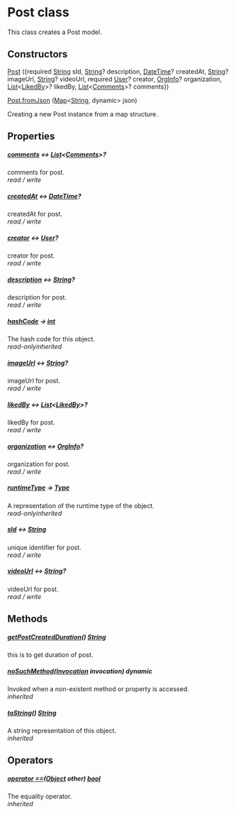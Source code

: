 


# Post class









<p>This class creates a Post model.</p>




## Constructors

[Post](../models_post_post_model/Post/Post.md) (\{required [String](https://api.flutter.dev/flutter/dart-core/String-class.html) sId, [String](https://api.flutter.dev/flutter/dart-core/String-class.html)? description, [DateTime](https://api.flutter.dev/flutter/dart-core/DateTime-class.html)? createdAt, [String](https://api.flutter.dev/flutter/dart-core/String-class.html)? imageUrl, [String](https://api.flutter.dev/flutter/dart-core/String-class.html)? videoUrl, required [User](../models_user_user_info/User-class.md)? creator, [OrgInfo](../models_organization_org_info/OrgInfo-class.md)? organization, [List](https://api.flutter.dev/flutter/dart-core/List-class.html)&lt;[LikedBy](../models_post_post_model/LikedBy-class.md)>? likedBy, [List](https://api.flutter.dev/flutter/dart-core/List-class.html)&lt;[Comments](../models_post_post_model/Comments-class.md)>? comments})

   

[Post.fromJson](../models_post_post_model/Post/Post.fromJson.md) ([Map](https://api.flutter.dev/flutter/dart-core/Map-class.html)&lt;[String](https://api.flutter.dev/flutter/dart-core/String-class.html), dynamic> json)

Creating a new Post instance from a map structure.   


## Properties

##### [comments](../models_post_post_model/Post/comments.md) &#8596; [List](https://api.flutter.dev/flutter/dart-core/List-class.html)&lt;[Comments](../models_post_post_model/Comments-class.md)>?



comments for post.  
_<span class="feature">read / write</span>_



##### [createdAt](../models_post_post_model/Post/createdAt.md) &#8596; [DateTime](https://api.flutter.dev/flutter/dart-core/DateTime-class.html)?



createdAt for post.  
_<span class="feature">read / write</span>_



##### [creator](../models_post_post_model/Post/creator.md) &#8596; [User](../models_user_user_info/User-class.md)?



creator for post.  
_<span class="feature">read / write</span>_



##### [description](../models_post_post_model/Post/description.md) &#8596; [String](https://api.flutter.dev/flutter/dart-core/String-class.html)?



description for post.  
_<span class="feature">read / write</span>_



##### [hashCode](https://api.flutter.dev/flutter/dart-core/Object/hashCode.html) &#8594; [int](https://api.flutter.dev/flutter/dart-core/int-class.html)



The hash code for this object.  
_<span class="feature">read-only</span><span class="feature">inherited</span>_



##### [imageUrl](../models_post_post_model/Post/imageUrl.md) &#8596; [String](https://api.flutter.dev/flutter/dart-core/String-class.html)?



imageUrl for post.  
_<span class="feature">read / write</span>_



##### [likedBy](../models_post_post_model/Post/likedBy.md) &#8596; [List](https://api.flutter.dev/flutter/dart-core/List-class.html)&lt;[LikedBy](../models_post_post_model/LikedBy-class.md)>?



likedBy for post.  
_<span class="feature">read / write</span>_



##### [organization](../models_post_post_model/Post/organization.md) &#8596; [OrgInfo](../models_organization_org_info/OrgInfo-class.md)?



organization for post.  
_<span class="feature">read / write</span>_



##### [runtimeType](https://api.flutter.dev/flutter/dart-core/Object/runtimeType.html) &#8594; [Type](https://api.flutter.dev/flutter/dart-core/Type-class.html)



A representation of the runtime type of the object.  
_<span class="feature">read-only</span><span class="feature">inherited</span>_



##### [sId](../models_post_post_model/Post/sId.md) &#8596; [String](https://api.flutter.dev/flutter/dart-core/String-class.html)



unique identifier for post.  
_<span class="feature">read / write</span>_



##### [videoUrl](../models_post_post_model/Post/videoUrl.md) &#8596; [String](https://api.flutter.dev/flutter/dart-core/String-class.html)?



videoUrl for post.  
_<span class="feature">read / write</span>_





## Methods

##### [getPostCreatedDuration](../models_post_post_model/Post/getPostCreatedDuration.md)() [String](https://api.flutter.dev/flutter/dart-core/String-class.html)



this is to get duration of post.  




##### [noSuchMethod](https://api.flutter.dev/flutter/dart-core/Object/noSuchMethod.html)([Invocation](https://api.flutter.dev/flutter/dart-core/Invocation-class.html) invocation) dynamic



Invoked when a non-existent method or property is accessed.  
_<span class="feature">inherited</span>_



##### [toString](https://api.flutter.dev/flutter/dart-core/Object/toString.html)() [String](https://api.flutter.dev/flutter/dart-core/String-class.html)



A string representation of this object.  
_<span class="feature">inherited</span>_





## Operators

##### [operator ==](https://api.flutter.dev/flutter/dart-core/Object/operator_equals.html)([Object](https://api.flutter.dev/flutter/dart-core/Object-class.html) other) [bool](https://api.flutter.dev/flutter/dart-core/bool-class.html)



The equality operator.  
_<span class="feature">inherited</span>_















